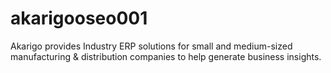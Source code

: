 # akarigooseo001
Akarigo provides Industry ERP solutions for small and medium-sized manufacturing &amp; distribution companies to help generate business insights.
